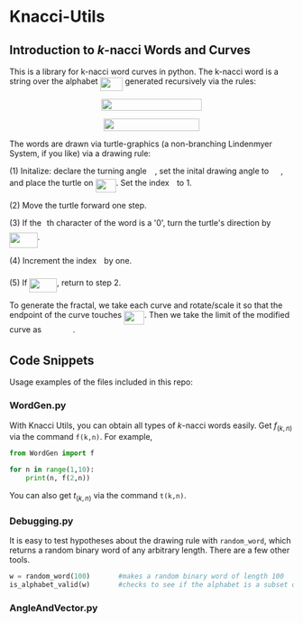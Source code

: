 # Knacci-Utils
## Introduction to $k$-nacci Words and Curves
This is a library for k-nacci word curves in python.
The k-nacci word is a string over the alphabet <img src="/tex/f2fa7155e973c035d80aa7aa0b483d0f.svg?invert_in_darkmode&sanitize=true&sanitize=true" align=middle width=40.18272059999999pt height=24.65753399999998pt/> generated recursively via the rules:

<p align="center"><img src="/tex/86a1c703632dc6fa5ac0815e8d219aba.svg?invert_in_darkmode&sanitize=true&sanitize=true" align=middle width=178.09934669999998pt height=20.6229144pt/></p>

<p align="center"><img src="/tex/ca99b418bd1b70837cb0187a1dbc8966.svg?invert_in_darkmode&sanitize=true&sanitize=true" align=middle width=170.06911019999998pt height=22.127716049999997pt/></p>

The words are drawn via turtle-graphics (a non-branching Lindenmyer System, if you like) via a drawing rule:

  (1) Initalize: declare the turning angle <img src="/tex/c745b9b57c145ec5577b82542b2df546.svg?invert_in_darkmode&sanitize=true" align=middle width=10.57650494999999pt height=14.15524440000002pt/>, set the inital drawing angle to <img src="/tex/1444c1b272ccbb529a05e07463acf386.svg?invert_in_darkmode&sanitize=true" align=middle width=17.06819399999999pt height=14.15524440000002pt/>, and place the turtle on <img src="/tex/e660f3b58b414524ec6f827411021073.svg?invert_in_darkmode&sanitize=true" align=middle width=36.52973609999999pt height=24.65753399999998pt/>. Set the index <img src="/tex/77a3b857d53fb44e33b53e4c8b68351a.svg?invert_in_darkmode&sanitize=true" align=middle width=5.663225699999989pt height=21.68300969999999pt/> to 1.

  (2) Move the turtle forward one step.

  (3) If the <img src="/tex/77a3b857d53fb44e33b53e4c8b68351a.svg?invert_in_darkmode&sanitize=true" align=middle width=5.663225699999989pt height=21.68300969999999pt/>th character of the word is a '0', turn the turtle's direction by <img src="/tex/9037305912841572c9ac50f054fed4fe.svg?invert_in_darkmode&sanitize=true" align=middle width=49.83937694999999pt height=27.15900329999998pt/>.

  (4) Increment the index <img src="/tex/77a3b857d53fb44e33b53e4c8b68351a.svg?invert_in_darkmode&sanitize=true" align=middle width=5.663225699999989pt height=21.68300969999999pt/> by one.

  (5) If <img src="/tex/d68a336214fdd11b1c8b0fa26a9d3b43.svg?invert_in_darkmode&sanitize=true" align=middle width=48.924151649999985pt height=24.65753399999998pt/>, return to step 2.

To generate the fractal, we take each curve and rotate/scale it so that the endpoint of the curve touches <img src="/tex/1e5ba49ae6981862f61b4d510dcf29af.svg?invert_in_darkmode&sanitize=true" align=middle width=36.52973609999999pt height=24.65753399999998pt/>. Then we take the limit of the modified curve as <img src="/tex/5b1d0e6cb391219b21d53d5848fe80a9.svg?invert_in_darkmode&sanitize=true" align=middle width=51.87587954999999pt height=14.15524440000002pt/>.

## Code Snippets
Usage examples of the files included in this repo:

### WordGen.py

With Knacci Utils, you can obtain all types of $k$-nacci words easily. Get $f_{(k,n)}$ via the command `f(k,n)`. For example,

```python
from WordGen import f

for n in range(1,10):
    print(n, f(2,n))
  ```
  
 You can also get $t_{(k,n)}$ via the command `t(k,n)`.
 
 ### Debugging.py
 
 It is easy to test hypotheses about the drawing rule with `random_word`, which returns a random binary word of any arbitrary length. There are a few other tools.
 ```python
 w = random_word(100)       #makes a random binary word of length 100
 is_alphabet_valid(w)       #checks to see if the alphabet is a subset of {'0','1'}
 ```
 
 ### AngleAndVector.py
 
